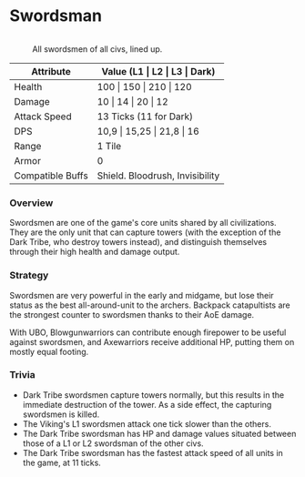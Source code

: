 # Swordsman

<figure><img src="../../assets/Schwertkämpferlineup.png" alt=""><figcaption><p>All swordsmen of all civs, lined up.</p></figcaption></figure>

| Attribute        | Value (L1 \| L2 \| L3 \| Dark)  |
| ---------------- | ------------------------------- |
| Health           | 100 \| 150 \| 210 \| 120        |
| Damage           | 10 \| 14 \| 20 \| 12            |
| Attack Speed     | 13 Ticks (11 for Dark)          |
| DPS              | 10,9 \| 15,25 \| 21,8 \| 16     |
| Range            | 1 Tile                          |
| Armor            | 0                               |
| Compatible Buffs | Shield. Bloodrush, Invisibility |

### Overview

Swordsmen are one of the game's core units shared by all civilizations. They are the only unit that can capture towers (with the exception of the Dark Tribe, who destroy towers instead), and distinguish themselves through their high health and damage output.

### Strategy

Swordsmen are very powerful in the early and midgame, but lose their status as the best all-around-unit to the archers. Backpack catapultists are the strongest counter to swordsmen thanks to their AoE damage.

With UBO, Blowgunwarriors can contribute enough firepower to be useful against swordsmen, and Axewarriors receive additional HP, putting them on mostly equal footing.

### Trivia <a href="#trivia" id="trivia"></a>

* Dark Tribe swordsmen capture towers normally, but this results in the immediate destruction of the tower. As a side effect, the capturing swordsmen is killed.
* The Viking's L1 swordsmen attack one tick slower than the others.
* The Dark Tribe swordsman has HP and damage values situated between those of a L1 or L2 swordsman of the other civs.
* The Dark Tribe swordsman has the fastest attack speed of all units in the game, at 11 ticks.
